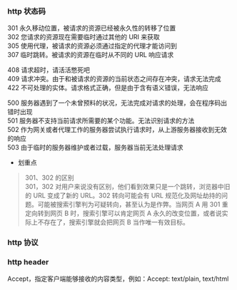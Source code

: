 
### http 状态码
301  永久移动位置，被请求的资源已经被永久性的转移了位置  
302  您请求的资源现在需要临时通过其他的 URI 来获取  
305  使用代理，被请求的资源必须通过指定的代理才能访问到  
307  临时跳转。被请求的资源在临时从不同的 URL 响应请求  

408  请求超时，请活活憋死吧  
409  请求冲突。由于和被请求的资源的当前状态之间存在冲突，请求无法完成  
422  不可处理的实体。请求格式正确，但是由于含有语义错误，无法响应  

500  服务器遇到了一个未曾预料的状况，无法完成对请求的处理，会在程序码出错时出现  
501  服务器不支持当前请求所需要的某个功能。无法识别请求的方法  
502  作为网关或者代理工作的服务器尝试执行请求时，从上游服务器接收到无效的响应  
503  由于临时的服务器维护或者过载，服务器当前无法处理请求  

- 划重点
> 301、302 的区别  
> 301，302 对用户来说没有区别，他们看到效果只是一个跳转，浏览器中旧的 URL 变成了新的 URL。302 转向可能会有 URL 规范化及网址劫持的问题。可能被搜索引擎判为可疑转向，甚至认为是作弊。当网页 A 用 301 重定向转到网页 B 时，搜索引擎可以肯定网页 A 永久的改变位置，或者说实际上不存在了，搜索引擎就会把网页 B 当作唯一有效目标。


### http 协议

### http header
Accept，指定客户端能够接收的内容类型，例如：Accept: text/plain, text/html  

